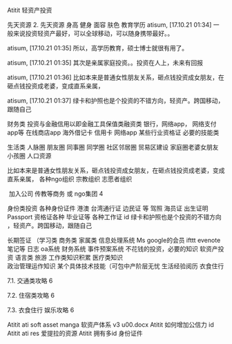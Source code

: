 Atitit 轻资产投资

先天资源
2. 先天资源  身高 健身 面容  肤色
教育学历
atisum, [17.10.21 01:34]
一般来说投资轻资产最好，可以全球移动，可以随身携带最好。。

atisum, [17.10.21 01:35]
所以，高学历教育，硕士博士就很有用了。

atisum, [17.10.21 01:35]
其次是亲属家庭投资。。投资在人上，未来有回报

atisum, [17.10.21 01:36]
比如本来是普通女性朋友关系，砸点钱投资成女朋友，在砸点钱投资成老婆，变成直系亲属，

atisum, [17.10.21 01:37]
绿卡和护照也是个投资的不错方向，轻资产。跨国移动，跟随自己

财务类 投资与金融信用以即金融工具保值类融资类
银行，网络app，
网络支付app等
在线商店app
海外借记卡 信用卡 网络app
某些行业资格证  必要的技能类

生活类 人脉圈
朋友圈  同事圈 同学圈
社区邻居圈  贸易区建设
家庭圈老婆女朋友 小孩圈 人口资源 

比如本来是普通女性朋友关系，砸点钱投资成女朋友，在砸点钱投资成老婆，变成直系亲属，
各种ngo组织   宗教组织 志愿者组织

 加入公司 传教等商务 或 ngo集团 4


身份类投资
各种身份证件 港澳 台湾通行证 边民证 等
驾照 海员证 出生证明 Passport
资格证各种 毕业证等 各种工作证 id
 绿卡和护照也是个投资的不错方向
，轻资产。跨国移动，跟随自己

长期签证 （学习类 商务类 家属类
信息处理系统
Ms google的会员  ifttt evenote笔记等
日志 oa系统
财务系统
事件预案系统
不花钱的投资，必要的知识
软资产投资 语言类
旅游 工作类知识积累
医疗类知识  
政治管理运作知识
某个具体技术技能（可包中产阶层无忧
生活经验阅历 衣食住行


7.1. 交通类攻略 6


7.2. 住宿类攻略 6


7.3. 衣食住行 娱乐攻略 6

Atitit ati soft asset manga 软资产体系 v3 u00.docx
Atitit 如何增加公信力 id
Atitit ati res 爱提拉的资源
Atitit 拥有多id 身份证件


